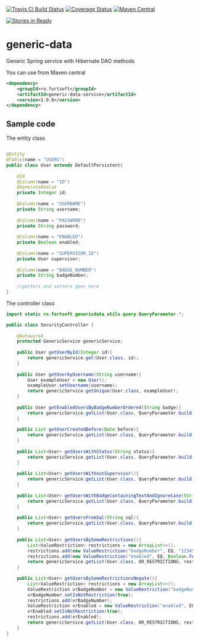 [![Travis CI Build Status](https://travis-ci.org/danjee/generic-data.png)](https://travis-ci.org/danjee/generic-data)
[![Coverage Status](https://coveralls.io/repos/github/danjee/generic-data/badge.svg?branch=master)](https://coveralls.io/github/danjee/generic-data?branch=master)
[![Maven Central](http://img.shields.io/maven-central/v/ro.fortsoft/generic-data.svg)](http://search.maven.org/#search|ga|1|ro.fortsoft.generic-data)

<!--
[![Issue Stats](http://www.issuestats.com/github/danjee/generic-data/badge/issue?style=flat)](http://www.issuestats.com/github/danjee/generic-data)
[![Issue Stats](http://www.issuestats.com/github/danjee/generic-data/badge/pr?style=flat)](http://www.issuestats.com/github/danjee/generic-data)
-->
[![Stories in Ready](https://badge.waffle.io/danjee/generic-data.png?label=ready&title=Ready)](https://waffle.io/danjee/generic-data)


generic-data
===========


Generic Spring service with Hibernate DAO methods


You can use from Maven central

```xml
<dependency>
    <groupId>ro.fortsoft</groupId>
    <artifactId>generic-data-service</artifactId>
    <version>1.9.0</version>
</dependency>
```

Sample code
-----------

The entity class

```java

@Entity
@Table(name = "USERS")
public class User extends DefaultPersistent{
    
    @Id
    @Column(name = "ID")
    @GeneratedValue
    private Integer id;
    
    @Column(name = "USERNAME")
    private String username;
    
    @Column(name = "PASSWORD")
    private String password;
    
    @Column(name = "ENABLED")
    private Boolean enabled;
    
    @Column(name = "SUPERVISOR_ID")
    private User supervisor;
    
    @Column(name = "BADGE_NUMBER")
    private String badgeNumber;
    
    //getters and setters goes here
}

```

The controller class

```java
import static ro.fortsoft.genericdata.utils.query.QueryParameter.*;

public class SecurityController {
    
    @Autowired
    protected GenericService genericService;
    
    public User getUserById(Integer id){
        return genericService.get(User.class, id);
    }
    
    public User getUserbyUsername(String username){
        User exampleUser = new User();
        exampleUser.setUsername(username);
        return genericService.getUnique(User.class, exampleUser);
    }
    
    public User getEnabledUsersByBadgeNumberOrdered(String badge){
        return genericService.getList(User.class, QueryParameter.build().where("enabled",EQ, Boolean.TRUE).and("badgeNumber",EQ, badge).orderBy("username", true));
    }
    
    public List getUserCreatedBefore(Date before){
        return genericService.getList(User.class, QueryParameter.build().where("creationDate", LE, before));
    }
    
    public List<User> getUsersWithStatus(String status){
    	return genericService.getList(User.class, QueryParameter.build().where("status", EQ, status));
    } 
    
    public List<User> getUsersWithoutSupervisor(){
        return genericService.getList(User.class, QueryParameter.build().where("supervisor", IS_NULL));
    }
    
    public List<User> getUsersWithBadgeContainingTextAndIgnoreCase(String text){
        return genericService.getList(User.class, QueryParameter.build().where("badgeNumber", ILIKE_ANYWHERE, text));
    }
    
    public List<User> getUsersFromSql(String sql){
        return genericService.getList(User.class, QueryParameter.build().where(sql));
    }
    
    public List<User> getUsersBySomeRestrictions(){
        List<ValueRestriction> restrictions = new ArrayList<>();
        restrictions.add(new ValueRestriction("badgeNumber", EQ, "123456"));
        restrictions.add(new ValueRestriction("enabled", EQ, Boolean.FALSE));
        return genericService.getList(User.class, OR_RESTRICTIONS, restrictions);
    }
    
    public List<User> getUsersBySomeRestrictionsNegate(){
        List<ValueRestriction> restrictions = new ArrayList<>();
        ValueRestriction vrBadgeNumber = new ValueRestriction("badgeNumber", EQ, "123456");
        vrBadgeNumber.setIsNotRestriction(true);
        restrictions.add(vrBadgeNumber);
        ValueRestriction vrEnabled = new ValueRestriction("enabled", EQ, Boolean.FALSE);
        vrEnabled.setIsNotRestriction(true);
        restrictions.add(vrEnabled);
        return genericService.getList(User.class, OR_RESTRICTIONS, restrictions);
    }
}
```
